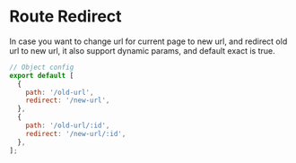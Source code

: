 # Route Redirect
In case you want to change url for current page to new url, and redirect old url to new url, it also support dynamic params, and default exact is true.

```jsx
// Object config
export default [
  {
    path: '/old-url',
    redirect: '/new-url',
  },
  {
    path: '/old-url/:id',
    redirect: '/new-url/:id',
  },
];
```
